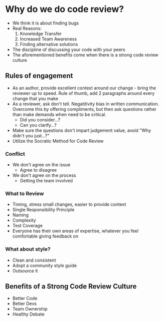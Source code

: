 # Why do we do code review?
- We think it is about finding bugs
- Real Reasons:
  1. Knowledge Transfer 
  2. Increased Team Awareness
  3. Finding alternative solutions
- The discipline of discussing your code with your peers
- The aforementioned benefits come when there is a strong code review culture
## Rules of engagement
- As an author, provide excellent context around our change - bring the reviewer up to speed. Rule of thumb, add 2 paragraphs around every change that you make
- As a reviewer, ask don't tell. Negatitivity bias in written communication. Overcome this by offering compliments, but then ask questions rather than make demands when need to be critical.
  - Did you consider...?
  - Can you clarify...?
- Make sure the questions don't impart judgement value, avoid "Why didn't you just...?"
- Utilize the Socratic Method for Code Review
### Conflict
- We don't agree on the issue
  - Agree to disagree  
- We don't agree on the process
  - Getting the team involved
### What to Review
- Timing, stress small changes, easier to provide context
- Single Responsibility Principle
- Naming
- Complexity
- Test Coverage
- Everyone has their own areas of expertise, whatever you feel comfortable giving feedback on
### What about style?
- Clean and consistent
- Adopt a community style guide
- Outsource it
## Benefits of a Strong Code Review Culture
- Better Code
- Better Devs
- Team Ownership
- Healthy Debate
